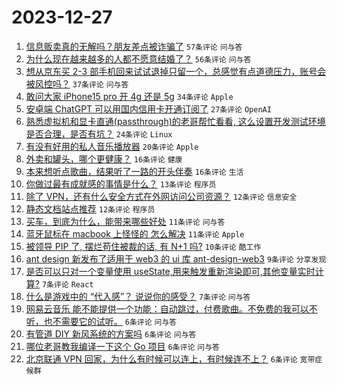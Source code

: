 # 2023-12-27

1. [信息贩卖真的无解吗？朋友差点被诈骗了](https://www.v2ex.com/t/1003688) `57条评论` `问与答`
1. [为什么现在越来越多的人都不愿意结婚了？](https://www.v2ex.com/t/1003720) `56条评论` `问与答`
1. [想从京东买 2-3 部手机回来试试退掉只留一个，总感觉有点道德压力，账号会被风控吗？](https://www.v2ex.com/t/1003730) `37条评论` `问与答`
1. [敢问大家 iPhone15 pro 开 4g 还是 5g](https://www.v2ex.com/t/1003692) `34条评论` `Apple`
1. [安卓端 ChatGPT 可以用国内信用卡开通订阅了](https://www.v2ex.com/t/1003696) `27条评论` `OpenAI`
1. [熟悉虚拟机和显卡直通(passthrough)的老哥帮忙看看, 这么设置开发测试环境是否合理，是否有坑？](https://www.v2ex.com/t/1003714) `24条评论` `Linux`
1. [有没有好用的私人音乐播放器](https://www.v2ex.com/t/1003691) `20条评论` `Apple`
1. [外卖和罐头，哪个更健康？](https://www.v2ex.com/t/1003701) `16条评论` `健康`
1. [本来想听点歌曲，结果听了一路的开头伴奏](https://www.v2ex.com/t/1003699) `16条评论` `生活`
1. [你做过最有成就感的事情是什么？](https://www.v2ex.com/t/1003742) `13条评论` `程序员`
1. [除了 VPN，还有什么安全方式在外网访问公司资源？](https://www.v2ex.com/t/1003747) `12条评论` `信息安全`
1. [静态文档站点推荐](https://www.v2ex.com/t/1003703) `12条评论` `程序员`
1. [买车，到底为什么，能带来哪些好处](https://www.v2ex.com/t/1003750) `11条评论` `问与答`
1. [蓝牙鼠标在 macbook 上怪怪的 怎么解决](https://www.v2ex.com/t/1003725) `11条评论` `Apple`
1. [被领导 PIP 了, 摆烂苟住被裁的话, 有 N+1 吗?](https://www.v2ex.com/t/1003749) `10条评论` `酷工作`
1. [ant design 新发布了适用于 web3 的 ui 库 ant-design-web3](https://www.v2ex.com/t/1003704) `9条评论` `分享发现`
1. [是否可以只对一个变量使用 useState,用来触发重新渲染即可,其他变量实时计算?](https://www.v2ex.com/t/1003740) `7条评论` `React`
1. [什么是游戏中的 “代入感”？ 说说你的感受？](https://www.v2ex.com/t/1003735) `7条评论` `问与答`
1. [网易云音乐 能不能提供一个功能：自动跳过，付费歌曲。不免费的我可以不听，也不需要它的试听。](https://www.v2ex.com/t/1003737) `6条评论` `问与答`
1. [有管道 DIY 新风系统的方案吗](https://www.v2ex.com/t/1003733) `6条评论` `问与答`
1. [哪位老哥教我编译一下这个 Go 项目](https://www.v2ex.com/t/1003731) `6条评论` `问与答`
1. [北京联通 VPN 回家，为什么有时候可以连上，有时候连不上？](https://www.v2ex.com/t/1003695) `6条评论` `宽带症候群`
